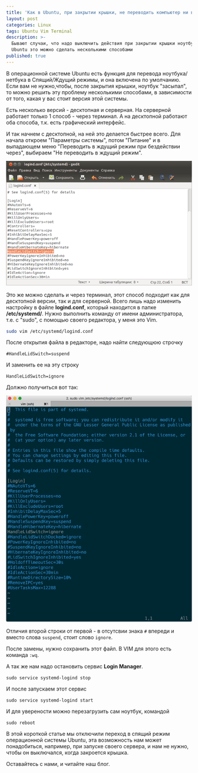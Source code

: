 ```yaml
---
title: 'Как в Ubuntu, при закрытии крышки, не переводить компьютер ни в какие режимы'
layout: post
categories: Linux
tags: Ubuntu Vim Terminal
description: >-
  Бывают случаи, что надо выключить действия при закрытии крышки ноутбука. В
  Ubuntu это можно сделать несколькими способами
published: true
---
```


В операционной системе Ubuntu есть функция для перевода ноутбука/нетбука в
Спящий/Ждущий режимы, и она включена по умолчанию. Если вам не нужно,чтобы, после
закрытия крышки, ноутбук "засыпал", то можно решить эту проблему несколькими
способами, в зависимости от того, какая у вас стоит версия этой системы.

Есть несколько версий - десктопная и серверная. На серверной работает только
1 способ - через терминал. А на десктопной работают оба способа, т.к. есть
графический интерфейс.

И так начнем с десктопной, на ней это делается быстрее всего. Для начала откроем
"Параметры системы", потом "Питание" и в выпадающем меню "Переводить в ждущий
режим при бездействии через", выбираем "Не переводить в ждущий режим".

![Выбираем "Не переводить в ждущий режим"](/images/post/on-laptop-lid-closing-do-nothing-on-ubuntu-image1.png)

Это же можно сделать и через терминал, этот способ подходит как для десктопной
версии, так и для серверной. Всего лишь надо изменить настройку в файле **logind.conf**,
который находится в папке **/etc/systemd/**. Нужно выполнить команду от имени
администратора, т.е. с "sudo", с помощью своего редактора, у меня это Vim.

```bash
sudo vim /etc/systemd/logind.conf
```

После открытия файла в редакторе, надо найти следующюю строчку

```
#HandleLidSwitch=suspend
```

И заменить ее на эту строку

```
HandleLidSwitch=ignore
```
Должно получиться вот так:

![Конечный результат](/images/post/on-laptop-lid-closing-do-nothing-on-ubuntu-image2.png)

Отличия второй строки от первой - в отсутсвии знака `#` впереди и вместо слова `suspend`,
стоит слово `ignore`.

После замены, нужно сохранить этот файл. В VIM для этого есть команда `:wq`.

А так же нам надо остановить сервис **Login Manager**.

```
sudo service systemd-logind stop
```

И после запускаем этот сервис

```
sudo service systemd-logind start
```


И для уверености можно перезагрузить сам ноутбук, командой

```
sudo reboot
```

В этой короткой статье мы отключили переход в спящий режим операционной системы
Ubuntu, эта возможность нам может понадобиться, например, при запуске своего сервера,
и нам не нужно, чтобы он выключался, когда закроется крышка.

Оставайтесь с нами, и читайте наш блог.
